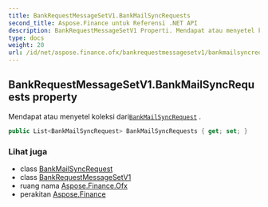 ```yaml
---
title: BankRequestMessageSetV1.BankMailSyncRequests
second_title: Aspose.Finance untuk Referensi .NET API
description: BankRequestMessageSetV1 Properti. Mendapat atau menyetel koleksi dariBankMailSyncRequest .
type: docs
weight: 20
url: /id/net/aspose.finance.ofx/bankrequestmessagesetv1/bankmailsyncrequests/
---
```

## BankRequestMessageSetV1.BankMailSyncRequests property

Mendapat atau menyetel koleksi dari[`BankMailSyncRequest`](../../../aspose.finance.ofx.bank/bankmailsyncrequest/) .

```csharp
public List<BankMailSyncRequest> BankMailSyncRequests { get; set; }
```

### Lihat juga

* class [BankMailSyncRequest](../../../aspose.finance.ofx.bank/bankmailsyncrequest/)
* class [BankRequestMessageSetV1](../)
* ruang nama [Aspose.Finance.Ofx](../../bankrequestmessagesetv1/)
* perakitan [Aspose.Finance](../../../)


